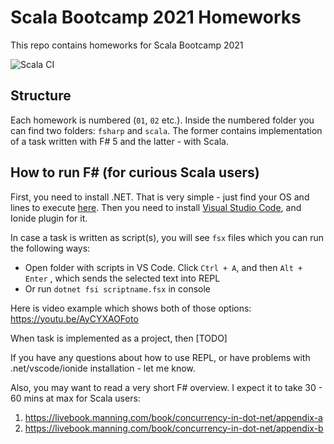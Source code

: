 # Scala Bootcamp 2021 Homeworks

This repo contains homeworks for Scala Bootcamp 2021

![Scala CI](https://github.com/pintset/scala-bootcamp-homework/workflows/Scala%20Bootcamp%20Homeworks%20CI/badge.svg)

## Structure

Each homework is numbered (`01`, `02` etc.). Inside the numbered folder you can find two folders: `fsharp` and `scala`. The former contains implementation of a task written with F# 5 and the latter - with Scala.

## How to run F# (for curious Scala users)

First, you need to install .NET. That is very simple - just find your OS and lines to execute [here](https://docs.microsoft.com/en-us/dotnet/core/install/). Then you need to install [Visual Studio Code](https://code.visualstudio.com/), and Ionide plugin for it.

In case a task is written as script(s), you will see `fsx` files which you can run the following ways:

- Open folder with scripts in VS Code. Click `Ctrl + A`, and then `Alt + Enter` , which sends the selected text into REPL
- Or run `dotnet fsi scriptname.fsx` in console

Here is video example which shows both of those options: https://youtu.be/AyCYXAOFoto

When task is implemented as a project, then [TODO]

If you have any questions about how to use REPL, or have problems with .net/vscode/ionide installation - let me know.

Also, you may want to read a very short F# overview. I expect it to take 30 - 60 mins at max for Scala users:

1. https://livebook.manning.com/book/concurrency-in-dot-net/appendix-a
2. https://livebook.manning.com/book/concurrency-in-dot-net/appendix-b

